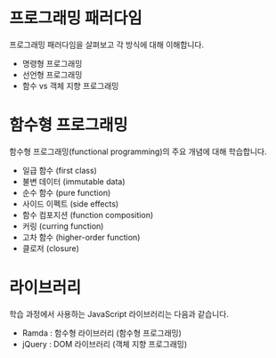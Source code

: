 # 프로그래밍 패러다임

프로그래밍 패러다임을 살펴보고 각 방식에 대해 이해합니다.

- 명령형 프로그래밍
- 선언형 프로그래밍
- 함수 vs 객체 지향 프로그래밍

# 함수형 프로그래밍

함수형 프로그래밍(functional programming)의 주요 개념에 대해 학습합니다.

- 일급 함수 (first class)
- 불변 데이터 (immutable data)
- 순수 함수 (pure function)
- 사이드 이펙트 (side effects)
- 함수 컴포지션 (function composition)
- 커링 (curring function)
- 고차 함수 (higher-order function)
- 클로저 (closure)

# 라이브러리

학습 과정에서 사용하는 JavaScript 라이브러리는 다음과 같습니다.

- Ramda : 함수형 라이브러리 (함수형 프로그래밍)
- jQuery : DOM 라이브러리 (객체 지향 프로그래밍)
